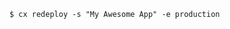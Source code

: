 <!-- usedin: [ _includes/_inlines/Toolbelt/common/redeploy] - layout:code post: redeploy_examples -->

```
$ cx redeploy -s "My Awesome App" -e production
```
